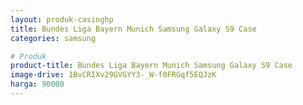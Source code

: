 ```yaml
---
layout: produk-casinghp
title: Bundes Liga Bayern Munich Samsung Galaxy S9 Case
categories: samsung

# Produk
product-title: Bundes Liga Bayern Munich Samsung Galaxy S9 Case
image-drive: 1BvCRIXv29GVGYY3-_W-f0FRGqf5EQJzK
harga: 90000
---
```

